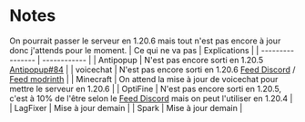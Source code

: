 # Notes
On pourrait passer le serveur en 1.20.6 mais tout n'est pas encore à jour donc j'attends pour le moment.
| Ce qui ne va pas | Explications |
| ---------------- | ------------ |
| Antipopup        | N'est pas encore sorti en 1.20.5 [Antipopup#84](https://github.com/KaspianDev/AntiPopup/issues/84#issuecomment-2081418532) |
| voicechat        | N'est pas encore sorti en 1.20.6 [Feed Discord](https://discord.com/channels/854659575324344340/854661863924563999) / [Feed modrinth](https://modrinth.com/plugin/simple-voice-chat/versions#all-versions) |
| Minecraft        | On attend la mise à jour de voicechat pour mettre le serveur en 1.20.6 |
| OptiFine         | N'est pas encore sorti en 1.20.5, c'est à 10% de l'être selon le [Feed Discord](https://discord.com/channels/423430686880301056/471762249476734977) mais on peut l'utiliser en 1.20.4 |
| LagFixer         | Mise à jour demain |
| Spark            | Mise à jour demain |
